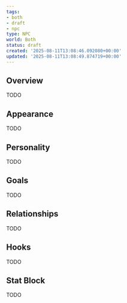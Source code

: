 ```yaml
---
tags:
- both
- draft
- npc
type: NPC
world: Both
status: draft
created: '2025-08-11T13:08:46.092080+00:00'
updated: '2025-08-11T13:08:49.874719+00:00'
---
```



## Overview

TODO
## Appearance

TODO
## Personality

TODO
## Goals

TODO
## Relationships

TODO
## Hooks

TODO
## Stat Block

TODO

